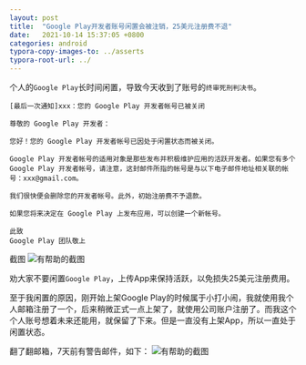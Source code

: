 ```yaml
---
layout: post
title:  "Google Play开发者账号闲置会被注销，25美元注册费不退"
date:   2021-10-14 15:37:05 +0800
categories: android
typora-copy-images-to: ../asserts
typora-root-url: ../
---
```


个人的`Google Play`长时间闲置，导致今天收到了账号的`终审死刑判决书`。
```
[最后一次通知]xxx：您的 Google Play 开发者帐号已被关闭

尊敬的 Google Play 开发者：

您好！您的 Google Play 开发者帐号已因处于闲置状态而被关闭。

Google Play 开发者帐号的适用对象是那些发布并积极维护应用的活跃开发者。如果您有多个 Google Play 开发者帐号，请注意，这封邮件所指的帐号是与以下电子邮件地址相关联的帐号：xxx@gmail.com。

我们很快便会删除您的开发者帐号。此外，初始注册费不予退款。

如果您将来决定在 Google Play 上发布应用，可以创建一个新帐号。

此致
Google Play 团队敬上
```

截图
![有帮助的截图](/assets/Selection_279.png)

劝大家不要闲置`Google Play`，上传App来保持活跃，以免损失25美元注册费用。

至于我闲置的原因，刚开始上架Google Play的时候属于小打小闹，我就使用我个人邮箱注册了一个，后来稍微正式一点上架了，就使用公司账户注册了。而我这个个人账号想着未来还能用，就保留了下来。但是一直没有上架App，所以一直处于闲置状态。

翻了翻邮箱，7天前有警告邮件，如下：
![有帮助的截图](/assets/Selection_280.png)
